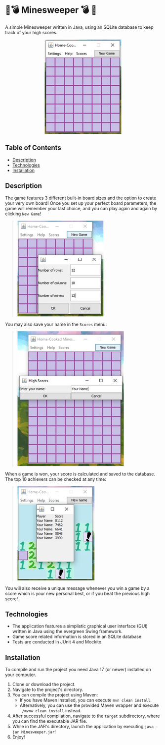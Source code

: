 # 🚩💣 Minesweeper 💣 🚩

A simple Minesweeper written in Java, using an SQLite database to keep track of your high scores.

<p align="center">
    <img src="screenshot_folder/small_start.JPG" /> 
</p>

## Table of Contents

- [Description](#description)
- [Technologies](#technologies)
- [Installation](#installation)

## Description

The game features 3 different built-in board sizes and the option to create your very own board! Once you set up your
perfect board parameters, the game will remember your last choice, and you can play again and again by
clicking `New Game`!

> ![Creation of a custom board](screenshot_folder/custom_game_setup.JPG)

You may also save your name in the `Scores` menu:

> ![Changing name](screenshot_folder/player_change_dialog.JPG)

When a game is won, your score is calculated and saved to the database. The top 10 achievers can be checked at any time:

> ![Top 10 High Scores](screenshot_folder/high_score_ledger.JPG)

You will also receive a unique message whenever you win a game by a score which is your new personal best, or if you
beat the previous high score!

## Technologies

- The application features a simplistic graphical user interface (GUI) written in Java using the evergreen Swing
  framework.
- Game score related information is stored in an SQLite database.
- Tests are conducted in JUnit 4 and Mockito.

## Installation

To compile and run the project you need Java 17 (or newer) installed on your computer.

1. Clone or download the project.
2. Navigate to the project's directory.
3. You can compile the project using Maven:
    - If you have Maven installed, you can execute `mvn clean install`.
    - Alternatively, you can use the provided Maven wrapper and execute `./mvnw clean install` instead.
4. After successful compilation, navigate to the `target` subdirectory, where you can find the executable JAR file.
5. While in the JAR's directory, launch the application by executing `java -jar Minesweeper.jar`!
6. Enjoy!


